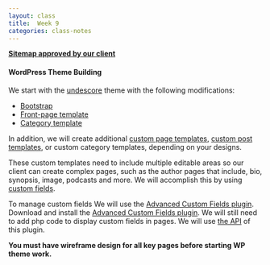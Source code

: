 ```yaml
---
layout: class
title:  Week 9
categories: class-notes
---
```


[**Sitemap approved by our client**](https://go.gliffy.com/go/publish/12327484)

#### WordPress Theme Building ####
We start with the [undescore](https://underscores.me/) theme with the following modifications:
- [Bootstrap](http://revitalk.com/mmp460/wordpress/underscore/2017/10/04/bootstrap.html)
- [Front-page template](http://revitalk.com/mmp460/wordpress/underscore/2017/10/02/homepage.html)
- [Category template](http://revitalk.com/mmp460/wordpress/underscore/2017/08/13/category-underscore.html)

In addition, we will create additional [custom page templates](http://revitalk.com/mmp460/wordpress/2017/08/13/custom-templates.html), [custom post templates](http://revitalk.com/mmp460/wordpress/2017/11/01/custom-post-templates.html), or custom category templates, depending on your designs.

These custom templates need to include multiple editable areas so our client can create complex pages, such as the author pages that include, bio, synopsis, image, podcasts and more. We will accomplish this by using [custom fields](https://codex.wordpress.org/Custom_Fields). 

To manage custom fields We will use the [Advanced Custom Fields plugin](https://www.advancedcustomfields.com/). Download and install the  [Advanced Custom Fields plugin](https://www.advancedcustomfields.com/). We will still need to add php code to display custom fields in pages. We will use [the API](https://www.advancedcustomfields.com/resources/#functions) of this plugin.

**You must have wireframe design for all key pages before starting WP theme work.**


